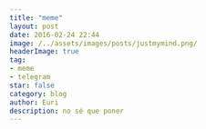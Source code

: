 ```yaml
---
title: "meme"
layout: post
date: 2016-02-24 22:44
image: /../assets/images/posts/justmymind.png/
headerImage: true
tag:
- meme
- telegram
star: false
category: blog
author: Euri
description: no sé que poner
---
```



